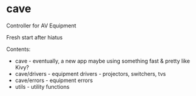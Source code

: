 # cave
Controller for AV Equipment

Fresh start after hiatus

Contents:

- cave - eventually, a new app maybe using something fast & pretty like Kivy?
- cave/drivers - equipment drivers - projectors, switchers, tvs
- cave/errors - equipment errors
- utils - utility functions
